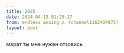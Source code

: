 ```yaml
---
title: 2025
date: 2024-04-15 01:25:17
from: endless шизing ⍼ (channel1162404975)
layout: post
---
```


марат ты мне нужен отзовись
